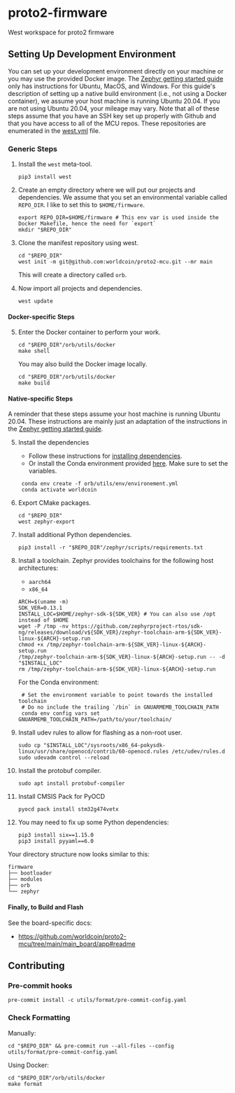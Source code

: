 # proto2-firmware

West workspace for proto2 firmware

## Setting Up Development Environment

You can set up your development environment directly on your machine or you may use the provided Docker image.
The [Zephyr getting started guide](https://docs.zephyrproject.org/latest/getting_started/index.html)
only has instructions for Ubuntu, MacOS, and Windows.
For this guide's description of setting up a native build environment
(i.e., not using a Docker container), we assume your host machine is running
Ubuntu 20.04.
If you are not using Ubuntu 20.04, your mileage may vary.
Note that all of these steps assume that you have an SSH key set up properly
with Github and that you have access to all of the MCU repos.
These repositories are enumerated in the [west.yml](west.yml) file.

### Generic Steps

1. Install the `west` meta-tool.
   ```shell
   pip3 install west
   ```
2. Create an empty directory where we will put our projects and dependencies. We assume that you set an environmental variable called `REPO_DIR`. I like to set this to `$HOME/firmware`.

   ```shell
   export REPO_DIR=$HOME/firmware # This env var is used inside the Docker Makefile, hence the need for `export`
   mkdir "$REPO_DIR"
   ```

3. Clone the manifest repository using west.

   ```shell
   cd "$REPO_DIR"
   west init -m git@github.com:worldcoin/proto2-mcu.git --mr main
   ```

   This will create a directory called `orb`.

4. Now import all projects and dependencies.
   ```shell
   west update
   ```

#### Docker-specific Steps

5. Enter the Docker container to perform your work.
   ```shell
   cd "$REPO_DIR"/orb/utils/docker
   make shell
   ```
   You may also build the Docker image locally.
   ```shell
   cd "$REPO_DIR"/orb/utils/docker
   make build
   ```

#### Native-specific Steps

A reminder that these steps assume your host machine is running Ubuntu 20.04.
These instructions are mainly just an adaptation of the instructions in the
[Zephyr getting started guide](https://docs.zephyrproject.org/latest/getting_started/index.html).

5. Install the dependencies

   - Follow these instructions for [installing dependencies](https://docs.zephyrproject.org/latest/getting_started/index.html#install-dependencies).
   - Or install the Conda environment provided [here](utils/env/environment.yml). Make sure to set the variables.

   ```shell
    conda env create -f orb/utils/env/environement.yml
    conda activate worldcoin
   ```

6. Export CMake packages.

   ```shell
   cd "$REPO_DIR"
   west zephyr-export
   ```

7. Install additional Python dependencies.

   ```shell
   pip3 install -r "$REPO_DIR"/zephyr/scripts/requirements.txt
   ```

8. Install a toolchain.
   Zephyr provides toolchains for the following host architectures:

   - `aarch64`
   - `x86_64`

   ```shell
   ARCH=$(uname -m)
   SDK_VER=0.13.1
   INSTALL_LOC=$HOME/zephyr-sdk-${SDK_VER} # You can also use /opt instead of $HOME
   wget -P /tmp -nv https://github.com/zephyrproject-rtos/sdk-ng/releases/download/v${SDK_VER}/zephyr-toolchain-arm-${SDK_VER}-linux-${ARCH}-setup.run
   chmod +x /tmp/zephyr-toolchain-arm-${SDK_VER}-linux-${ARCH}-setup.run
   /tmp/zephyr-toolchain-arm-${SDK_VER}-linux-${ARCH}-setup.run -- -d "$INSTALL_LOC"
   rm /tmp/zephyr-toolchain-arm-${SDK_VER}-linux-${ARCH}-setup.run
   ```

   For the Conda environment:

   ```shell
    # Set the environment variable to point towards the installed toolchain
    # Do no include the trailing `/bin` in GNUARMEMB_TOOLCHAIN_PATH
    conda env config vars set GNUARMEMB_TOOLCHAIN_PATH=/path/to/your/toolchain/
   ```

9. Install udev rules to allow for flashing as a non-root user.

   ```shell
   sudo cp "$INSTALL_LOC"/sysroots/x86_64-pokysdk-linux/usr/share/openocd/contrib/60-openocd.rules /etc/udev/rules.d
   sudo udevadm control --reload
   ```

10. Install the protobuf compiler.

    ```shell
    sudo apt install protobuf-compiler
    ```

11. Install CMSIS Pack for PyOCD

    ```shell
    pyocd pack install stm32g474vetx
    ```

12. You may need to fix up some Python dependencies:
    ```shell
    pip3 install six==1.15.0
    pip3 install pyyaml==6.0
    ```

Your directory structure now looks similar to this:

```
firmware
├── bootloader
├── modules
├── orb
└── zephyr
```

#### Finally, to Build and Flash

See the board-specific docs:

- https://github.com/worldcoin/proto2-mcu/tree/main/main_board/app#readme

## Contributing

### Pre-commit hooks

```shell
pre-commit install -c utils/format/pre-commit-config.yaml
```

### Check Formatting

Manually:

```shell
cd "$REPO_DIR" && pre-commit run --all-files --config utils/format/pre-commit-config.yaml
```

Using Docker:

```shell
cd "$REPO_DIR"/orb/utils/docker
make format
```
